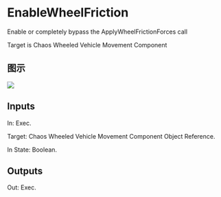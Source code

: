 # EnableWheelFriction

Enable or completely bypass the ApplyWheelFrictionForces call

Target is Chaos Wheeled Vehicle Movement Component

## 图示

![]($-20221218-19041806.png)

## Inputs

In: Exec.

Target: Chaos Wheeled Vehicle Movement Component Object Reference.

In State: Boolean.  

## Outputs

Out: Exec.

